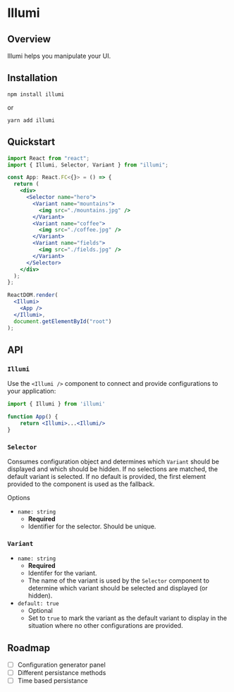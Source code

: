 # Illumi

## Overview

Illumi helps you manipulate your UI.

## Installation

```
npm install illumi
```

or

```
yarn add illumi
```

## Quickstart

```jsx
import React from "react";
import { Illumi, Selector, Variant } from "illumi";

const App: React.FC<{}> = () => {
  return (
    <div>
      <Selector name="hero">
        <Variant name="mountains">
          <img src="./mountains.jpg" />
        </Variant>
        <Variant name="coffee">
          <img src="./coffee.jpg" />
        </Variant>
        <Variant name="fields">
          <img src="./fields.jpg" />
        </Variant>
      </Selector>
    </div>
  );
};

ReactDOM.render(
  <Illumi>
    <App />
  </Illumi>,
  document.getElementById("root")
);
```

## API

### `Illumi`

Use the `<Illumi />` component to connect and provide configurations to your application:

```jsx
import { Illumi } from 'illumi'

function App() {
    return <Illumi>...<Illumi/>
}
```

### `Selector`

Consumes configuration object and determines which `Variant` should be displayed and which should be hidden. If no selections are matched, the default variant is selected. If no default is provided, the first element provided to the component is used as the fallback.

Options

- `name: string`
  - **Required**
  - Identifier for the selector. Should be unique.

### `Variant`

- `name: string`
  - **Required**
  - Identifer for the variant.
  - The name of the variant is used by the `Selector` component to determine which variant should be selected and displayed (or hidden).
- `default: true`
  - Optional
  - Set to `true` to mark the variant as the default variant to display in the situation where no other configurations are provided.

## Roadmap

- [ ] Configuration generator panel
- [ ] Different persistance methods
- [ ] Time based persistance
